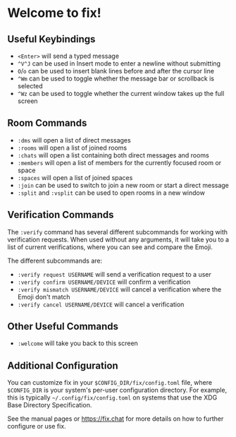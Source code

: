 # Welcome to fix!

## Useful Keybindings

- `<Enter>` will send a typed message
- `^V^J` can be used in Insert mode to enter a newline without submitting
- `O`/`o` can be used to insert blank lines before and after the cursor line
- `^Wm` can be used to toggle whether the message bar or scrollback is selected
- `^Wz` can be used to toggle whether the current window takes up the full screen

## Room Commands

- `:dms` will open a list of direct messages
- `:rooms` will open a list of joined rooms
- `:chats` will open a list containing both direct messages and rooms
- `:members` will open a list of members for the currently focused room or space
- `:spaces` will open a list of joined spaces
- `:join` can be used to switch to join a new room or start a direct message
- `:split` and `:vsplit` can be used to open rooms in a new window

## Verification Commands

The `:verify` command has several different subcommands for working with
verification requests. When used without any arguments, it will take you to a
list of current verifications, where you can see and compare the Emoji.

The different subcommands are:

- `:verify request USERNAME` will send a verification request to a user
- `:verify confirm USERNAME/DEVICE` will confirm a verification
- `:verify mismatch USERNAME/DEVICE` will cancel a verification where the Emoji don't match
- `:verify cancel USERNAME/DEVICE` will cancel a verification

## Other Useful Commands

- `:welcome` will take you back to this screen

## Additional Configuration

You can customize fix in your `$CONFIG_DIR/fix/config.toml` file, where
`$CONFIG_DIR` is your system's per-user configuration directory. For example,
this is typically `~/.config/fix/config.toml` on systems that use the XDG
Base Directory Specification.

See the manual pages or <https://fix.chat> for more details on how to
further configure or use fix.
